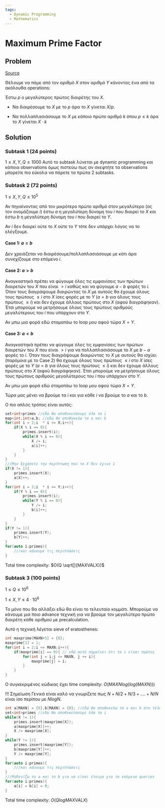 ```yaml
---
tags:
  - Dynamic Programming
  - Mathematics
---
```

# Maximum Prime Factor
## Problem

[Source](https://jboi2022.lrmd.ro/document/day1/mpf.pdf)

Θέλουμε να πάμε από τον αριθμό $Χ$ στον αριθμό $Y$ κάνοντας ένα από τα ακόλουθα operations:

Έστω $p$ ο μεγαλύτερος πρώτος διαιρέτης του $Χ$.

- Να διαιρέσουμε το $Χ$ με το $p$ άρα το $X$ γίνεται $X/p$.

- Να πολλαπλασιάσουμε το $Χ$ με κάποιο πρώτο αριθμό $k$ όπου $p \le k$ άρα το $X$ γίνεται $X \cdot k$

## Solution

### Subtask 1 (24 points)
$1 \le X,Y,Q \le 1000$
Αυτό το subtask λύνεται με dynamic programming και κάποια observations όμως πιστεύω πως αν σκεφτήτε τα observations μπορείτε πιο εύκολα να πάρετε τα πρώτα 2 subtasks.

### Subtask 2 (72 points)
$1 \le X,Y,Q \le 10^5$

Αν πηγαίνοντας από τον μικρότερο πρώτο αριθμό στον μεγαλύτερο (ας τον ονομάζουμε $i$) έστω $a$ η μεγαλύτερη δύναμη του $i$ που διαιρεί το $Χ$ και έστω $b$ η μεγαλύτερη δύναμη του $i$ που διαιρεί το $Y$.

Αν $i$ δεν διαιρεί ούτε το $Χ$ ούτε το $Y$ τότε δεν υπάρχει λόγος να το ελέγξουμε. 

#### Case $1$: $a = b$
Δεν χρειάζεται να διαιρέσουμε/πολλαπλασιάσουμε με κάτι άρα συνεχίζουμε στο επόμενο $i$.

#### Case $2$: $a > b$
Αναγκαστηκά πρέπει να φύγουμε όλες τις εμφανίσεις των πρώτων διαιρετών του $Χ$ που είναι $> i$ καθώς και να φύγουμε $a - b$ φορές το $i$. Όταν τους διαγράψουμε διαιρώντας το $Χ$ με αυτούς θα έχουμε όλους τους πρώτους $\le i$ στο $Χ$ ίσες φορές με το $Y$ ($a = b$ για όλους τους πρώτους $\le i$) και δεν έχουμε άλλους πρώτους στο $X$ (αφού διαγράφηκαν). Έτσι μπορούμε να μετρήσουμε όλους τους πρώτους αριθμούς μεγαλύτερους του $i$ που υπάρχουν στο $Y$.

Αν μπω μια φορά εδώ σταματάω το loop μου αφού τώρα $Χ = Y$.

#### Case $3$: $a < b$
Αναγκαστηκά πρέπει να φύγουμε όλες τις εμφανίσεις των πρώτων διαιρετών του $Χ$ που είναι $> i$ για να πολλαπλασιάσουμε το $Χ$ με $b - a$ φορές το $i$. Όταν τους διαγράψουμε διαιρώντας το $Χ$ με αυτούς θα ισχύει (παρόμοια με το Case $2$) θα έχουμε όλους τους πρώτους $\le i$ στο $Χ$ ίσες φορές με το $Y$ ($a = b$ για όλους τους πρώτους $\le i$) και δεν έχουμε άλλους πρώτους στο $X$ (αφού διαγράφηκαν). Έτσι μπορούμε να μετρήσουμε όλους τους πρώτους αριθμούς μεγαλύτερους του $i$ που υπάρχουν στο $Y$.

Αν μπω μια φορά εδώ σταματάω το loop μου αφού τώρα $Χ = Y$.

Τώρα μας μένει να βρούμε τα $i$ και για κάθε $i$ να βρούμε το $a$ και το $b$.

Ο πιο απλός τρόπος είναι αυτός: 

```cpp
set<int>primes //εδώ θα αποθυκεύσουμε όλα τα i
map<int,int>a,b; //εδώ θα αποθυκεύω τα a και b
for(int i = 2;i  * i <= X;i++){
    if(X % i == 0){
        primes.insert(i);
        while(X % i == 0){
            X /= i;
            a[i]++;
        }
    }
}
///Μην ξεχάσετε την περίπτωση που το X δεν έγινε 1
if(X != 1){
    primes.insert(X);
    a[X]++;
}
for(int i = 2;i  * i <= Y;i++){
    if(Y % i == 0){
        primes.insert(i);
        while(Y % i == 0){
            Y /= i;
            b[i]++;
        }
    }
}
if(Y != 1){
    primes.insert(Y);
    b[Y]++;
}
for(auto i:primes){
    ///και κάνουμε τις περιπτώσεις
}
```
Total time complexity: $O(Q \sqrt[]{ΜΑΧVALX})$

### Subtask 3 (100 points)
$1 \le Q \le 10^6$

$1 \le X,Y \le 4\cdot10^6$

To μόνο που θα αλλάξει εδώ θα είναι το τελευταίο κομμάτι. Μπορούμε να κάνουμε μια ποιο advance τεχνική για να βρούμε τον μεγαλύτερο πρώτο διαιρέτη κάθε αριθμού με precalculation.

Αυτό η τεχνική λέγεται sieve of eratosthenes:

```cpp
int maxprime[MAXN+5] = {0};
maxprime[1] = 1;
for(int i = 2;i <= MAXN;i++){
    if(maxprime[i] == 0){ // εδώ αυτό σημαίνει ότι το i είναι πρώτος
        for(int j = i;j <= MAXN, j += i){
            maxprime[j] = i;
        }
    }
}
```
O συγκεκριμένος κώδικας έχει time complexity: $O(ΜΑΧΝ log(log({MAXN})))$

!!! Σημείωση
	Γενικά είναι καλό να γνωρίζετε πως $Ν + Ν/2 + Ν/3 + .... + Ν/Ν$ είναι ίσο περίπου με $Ν log N$.

```cpp
int a[MAXN] = {0},b[MAXN] = {0}; //εδώ θα αποθυκεύω τα a και b στο τέλος του κάθε query πρέπει να τα ξαναμηδενίζω αλλά χωρίς να περάσω από άσκοπες θέσεις
set<int>primes //εδώ θα αποθυκεύσουμε όλα τα i
while(X != 1){
    primes.insert(maxprime[X]);
    a[maxprime[X]]++;
    X /= maxprime[X];
}
while(Y != 1){
    primes.insert(maxprime[Y]);
    b[maxprime[Y]]++;
    Y /= maxprime[Y];
}
for(auto i:primes){
    ///και κάνουμε τις περιπτώσεις
}
///Μηδενίζω το a και το b για να είναι έτοιμα για τα επόμενα queries
for(auto i:primes){
    a[i] = b[i] = 0;
}
```
Total time complexity: $O(Q log{MAXVALX})$
 
